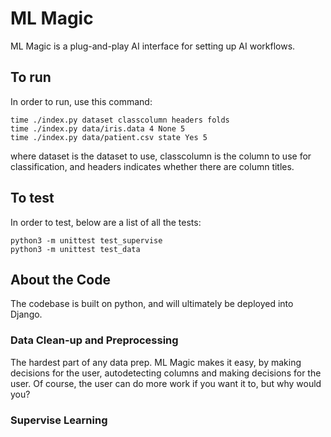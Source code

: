 # ML Magic

ML Magic is a plug-and-play AI interface for setting up AI workflows.

## To run

In order to run, use this command:

    time ./index.py dataset classcolumn headers folds
    time ./index.py data/iris.data 4 None 5
    time ./index.py data/patient.csv state Yes 5
    
 
where dataset is the dataset to use, classcolumn is the column to use for classification, and headers indicates whether there are column titles.

## To test

In order to test, below are a list of all the tests:

    python3 -m unittest test_supervise
    python3 -m unittest test_data


## About the Code

The codebase is built on python, and will ultimately be deployed into Django.

### Data Clean-up and Preprocessing

The hardest part of any data prep.  ML Magic makes it easy, by making decisions for the user, autodetecting columns and making decisions for the user.  Of course, the user can do more work if you want it to, but why would you?

### Supervise Learning

